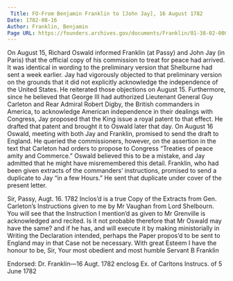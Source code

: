 ```yaml
---
 Title: FO-From Benjamin Franklin to [John Jay], 16 August 1782
Date: 1782-08-16
Author: Franklin, Benjamin
Page URL: https://founders.archives.gov/documents/Franklin/01-38-02-0003
---
```


On August 15, Richard Oswald informed Franklin (at Passy) and John Jay (in Paris) that the official copy of his commission to treat for peace had arrived. It was identical in wording to the preliminary version that Shelburne had sent a week earlier. Jay had vigorously objected to that preliminary version on the grounds that it did not explicitly acknowledge the independence of the United States. He reiterated those objections on August 15. Furthermore, since he believed that George III had authorized Lieutenant General Guy Carleton and Rear Admiral Robert Digby, the British commanders in America, to acknowledge American independence in their dealings with Congress, Jay proposed that the King issue a royal patent to that effect. He drafted that patent and brought it to Oswald later that day. On August 16 Oswald, meeting with both Jay and Franklin, promised to send the draft to England. He queried the commissioners, however, on the assertion in the text that Carleton had orders to propose to Congress “Treaties of peace amity and Commerce.” Oswald believed this to be a mistake, and Jay admitted that he might have misremembered this detail. Franklin, who had been given extracts of the commanders’ instructions, promised to send a duplicate to Jay “in a few Hours.” He sent that duplicate under cover of the present letter.
 
Sir,
Passy, Augt. 16. 1782
Inclos’d is a true Copy of the Extracts from Gen. Carleton’s Instructions given to me by Mr Vaughan from Lord Shelbourn. You will see that the Instruction I mention’d as given to Mr Grenville is acknowledged and recited. Is it not probable therefore that Mr Oswald may have the same? and if he has, and will execute it by making ministorially in Writing the Declaration intended, perhaps the Paper propos’d to be sent to England may in that Case not be necessary. With great Esteem I have the honour to be, Sir, Your most obedient and most humble Servant
B Franklin
 
Endorsed: Dr. Franklin—16 Augt. 1782 enclosg Ex. of Carltons Instrucs. of 5 June 1782

